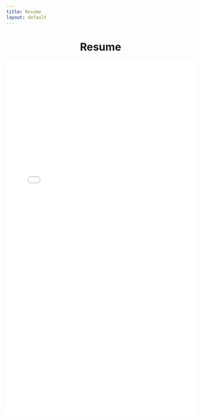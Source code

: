 ```yaml
---
title: Resume
layout: default
---
```


<div align="center">
	<h1>Resume</h1>
</div>

<div align="center">
	<embed src="Resume.pdf" type="application/pdf" width="100%" height="950"></embed>
</div>
